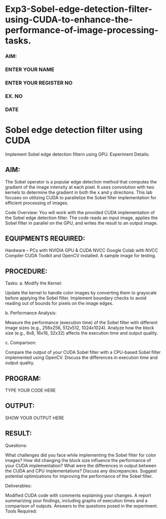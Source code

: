 # Exp3-Sobel-edge-detection-filter-using-CUDA-to-enhance-the-performance-of-image-processing-tasks.
<h3>AIM:</h3>
<h3>ENTER YOUR NAME</h3>
<h3>ENTER YOUR REGISTER NO</h3>
<h3>EX. NO</h3>
<h3>DATE</h3>
<h1> <align=center> Sobel edge detection filter using CUDA </h3>
  Implement Sobel edge detection filtern using GPU.</h3>
Experiment Details:
  
## AIM:
  The Sobel operator is a popular edge detection method that computes the gradient of the image intensity at each pixel. It uses convolution with two kernels to determine the gradient in both the x and y directions. This lab focuses on utilizing CUDA to parallelize the Sobel filter implementation for efficient processing of images.

Code Overview: You will work with the provided CUDA implementation of the Sobel edge detection filter. The code reads an input image, applies the Sobel filter in parallel on the GPU, and writes the result to an output image.
## EQUIPMENTS REQUIRED:
Hardware – PCs with NVIDIA GPU & CUDA NVCC
Google Colab with NVCC Compiler
CUDA Toolkit and OpenCV installed.
A sample image for testing.

## PROCEDURE:
Tasks: 
a. Modify the Kernel:

Update the kernel to handle color images by converting them to grayscale before applying the Sobel filter.
Implement boundary checks to avoid reading out of bounds for pixels on the image edges.

b. Performance Analysis:

Measure the performance (execution time) of the Sobel filter with different image sizes (e.g., 256x256, 512x512, 1024x1024).
Analyze how the block size (e.g., 8x8, 16x16, 32x32) affects the execution time and output quality.

c. Comparison:

Compare the output of your CUDA Sobel filter with a CPU-based Sobel filter implemented using OpenCV.
Discuss the differences in execution time and output quality.

## PROGRAM:
TYPE YOUR CODE HERE

## OUTPUT:
SHOW YOUR OUTPUT HERE

## RESULT:


Questions:

What challenges did you face while implementing the Sobel filter for color images?
How did changing the block size influence the performance of your CUDA implementation?
What were the differences in output between the CUDA and CPU implementations? Discuss any discrepancies.
Suggest potential optimizations for improving the performance of the Sobel filter.

Deliverables:

Modified CUDA code with comments explaining your changes.
A report summarizing your findings, including graphs of execution times and a comparison of outputs.
Answers to the questions posed in the experiment.
Tools Required:

